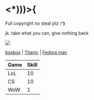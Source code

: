 # <*)))>{
Full copyright no steal plz **:^)**

jk. take what you can, give nothing back




![](http://st.elohell.net/public/chill/7e9c4bd29fb2f134bda56e1c20ca465d.jpg)



[boxbox](https://www.youtube.com/watch?v=CY0Aw_uh4J0) | 
[Titanic](https://www.youtube.com/watch?v=OSZCFFpix2g&feature=youtu.be) | 
[Fedora man](https://www.youtube.com/watch?v=VfOuJ93sIog&feature=youtu.be)



Game | Skill |
--- | --- 
LoL | 10
CS | 10
WoW | 1
